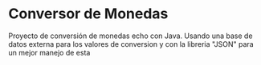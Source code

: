 # Conversor de Monedas
Proyecto de conversión de monedas echo con Java.
Usando una base de datos externa para los valores de conversion
y con la libreria "JSON" para un mejor manejo de esta
